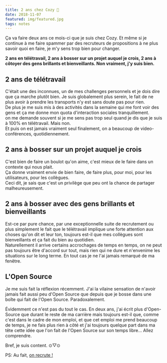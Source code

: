 ```yaml
---
title: 2 ans chez Cozy 🎂
date: 2018-11-07
featured: img/featured.jpg
tags: notes
---
```


Ça va faire deux ans ce mois-ci que je suis chez Cozy. Et même si je continue à me faire spammer par des recruteurs de propositions à ne plus savoir quoi en faire, je m'y sens trop bien pour changer.

<!-- excerpt -->

**2 ans en télétravail, 2 ans à bosser sur un projet auquel je crois, 2 ans à côtoyer des gens brillants et bienveillants. Non vraiment, j'y suis bien.**

## 2 ans de télétravail

C'était une des inconnues, un de mes challenges personnels et je dois dire que ça marche plutôt bien. Je suis globalement plus serein, le fait de ne plus avoir à prendre les transports n'y est sans doute pas pour rien.  
De plus je me suis mis à des activités dans la semaine qui me font voir des gens et ça me donne mon quota d'interaction sociales tranquillement.  
 on me demande souvent si je me sens pas trop seul quand je dis que je suis à 100% en télétravail. Mais non.  
Et puis on est jamais vraiment seul finalement, on a beaucoup de video-conférences, quotidiennement.

## 2 ans à bosser sur un projet auquel je crois

C'est bien de faire un boulot qu'on aime, c'est mieux de le faire dans un contexte qui nous plait.  
Ça donne vraiment envie de bien faire, de faire plus, pour moi, pour les utilisateurs, pour les collègues.  
Ceci dit, je sais que c'est un privilège que peu ont la chance de partager malheureusement.

## 2 ans à bosser avec des gens brillants et bienveillants

Est-ce par pure chance, par une exceptionnelle suite de recrutement ou plus simplement le fait que le télétravail implique une forte attention aux choses qu'on dit et leur ton, toujours est-il que mes collègues sont bienveillants et ça fait du bien au quotidien.  
Naturellement il arrive certains accrochages de temps en temps, on ne peut pas toujours être d'accord sur tout, mais rien qui ne dure et n'envenime les situations sur le long terme. En tout cas je ne l'ai jamais remarqué de ma fenêtre.

## L'Open Source

Je me suis fait la réflexion récemment. J'ai la vilaine sensation de n'avoir jamais fait aussi peu d'Open Source que depuis que je bosse dans une boîte qui fait de l'Open Source. Paradoxalement.

Évidemment ce n'est pas du tout le cas. En deux ans, j'ai écrit plus d'Open-Source que durant le reste de ma carrière mais toujours est-il que, comme c'est dans le cadre de mon emploi, et que cet emploi me prend beaucoup de temps, je ne fais plus rien à côté et j'ai toujours quelque part dans ma tête cette idée que l'on fait de l'Open Source sur son temps libre… Allez comprendre.

Bref, je suis content. ⊙▽⊙

PS: Au fait, [on recrute !](https://www.welcometothejungle.co/companies/cozy-cloud)
